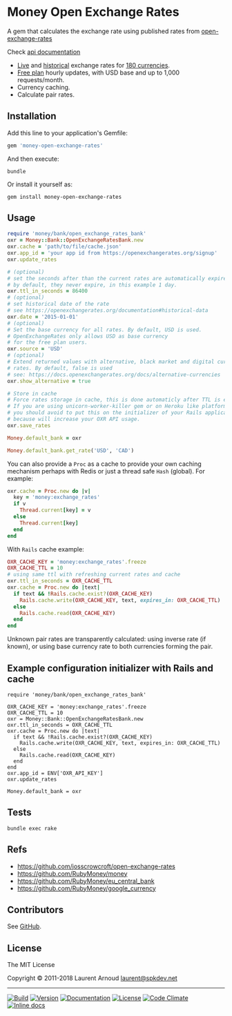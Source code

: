 # Money Open Exchange Rates

A gem that calculates the exchange rate using published rates from
[open-exchange-rates](https://openexchangerates.org/)

Check [api documentation](https://docs.openexchangerates.org/)

* [Live](https://docs.openexchangerates.org/docs/latest-json) and
    [historical](https://docs.openexchangerates.org/docs/historical-json)
    exchange rates for
    [180 currencies](https://docs.openexchangerates.org/docs/supported-currencies).
* [Free plan](https://openexchangerates.org/signup) hourly updates, with USD
    base and up to 1,000 requests/month.
* Currency caching.
* Calculate pair rates.

## Installation

Add this line to your application's Gemfile:

~~~ ruby
gem 'money-open-exchange-rates'
~~~

And then execute:

~~~
bundle
~~~

Or install it yourself as:

~~~
gem install money-open-exchange-rates
~~~

## Usage

~~~ ruby
require 'money/bank/open_exchange_rates_bank'
oxr = Money::Bank::OpenExchangeRatesBank.new
oxr.cache = 'path/to/file/cache.json'
oxr.app_id = 'your app id from https://openexchangerates.org/signup'
oxr.update_rates

# (optional)
# set the seconds after than the current rates are automatically expired
# by default, they never expire, in this example 1 day.
oxr.ttl_in_seconds = 86400
# (optional)
# set historical date of the rate
# see https://openexchangerates.org/documentation#historical-data
oxr.date = '2015-01-01'
# (optional)
# Set the base currency for all rates. By default, USD is used.
# OpenExchangeRates only allows USD as base currency
# for the free plan users.
oxr.source = 'USD'
# (optional)
# Extend returned values with alternative, black market and digital currency
# rates. By default, false is used
# see: https://docs.openexchangerates.org/docs/alternative-currencies
oxr.show_alternative = true

# Store in cache
# Force rates storage in cache, this is done automaticly after TTL is expire.
# If you are using unicorn-worker-killer gem or on Heroku like platform,
# you should avoid to put this on the initializer of your Rails application,
# because will increase your OXR API usage.
oxr.save_rates

Money.default_bank = oxr

Money.default_bank.get_rate('USD', 'CAD')
~~~

You can also provide a `Proc` as a cache to provide your own caching mechanism
perhaps with Redis or just a thread safe `Hash` (global). For example:

~~~ ruby
oxr.cache = Proc.new do |v|
  key = 'money:exchange_rates'
  if v
    Thread.current[key] = v
  else
    Thread.current[key]
  end
end
~~~

With `Rails` cache example:

~~~ ruby
OXR_CACHE_KEY = 'money:exchange_rates'.freeze
OXR_CACHE_TTL = 10
# using same ttl with refreshing current rates and cache
oxr.ttl_in_seconds = OXR_CACHE_TTL
oxr.cache = Proc.new do |text|
  if text && !Rails.cache.exist?(OXR_CACHE_KEY)
    Rails.cache.write(OXR_CACHE_KEY, text, expires_in: OXR_CACHE_TTL)
  else
    Rails.cache.read(OXR_CACHE_KEY)
  end
end
~~~

Unknown pair rates are transparently calculated: using inverse rate (if known),
or using base currency rate to both currencies forming the pair.

## Example configuration initializer with Rails and cache

~~~
require 'money/bank/open_exchange_rates_bank'

OXR_CACHE_KEY = 'money:exchange_rates'.freeze
OXR_CACHE_TTL = 10
oxr = Money::Bank::OpenExchangeRatesBank.new
oxr.ttl_in_seconds = OXR_CACHE_TTL
oxr.cache = Proc.new do |text|
  if text && !Rails.cache.exist?(OXR_CACHE_KEY)
    Rails.cache.write(OXR_CACHE_KEY, text, expires_in: OXR_CACHE_TTL)
  else
    Rails.cache.read(OXR_CACHE_KEY)
  end
end
oxr.app_id = ENV['OXR_API_KEY']
oxr.update_rates

Money.default_bank = oxr
~~~

## Tests

~~~
bundle exec rake
~~~

## Refs

* <https://github.com/josscrowcroft/open-exchange-rates>
* <https://github.com/RubyMoney/money>
* <https://github.com/RubyMoney/eu_central_bank>
* <https://github.com/RubyMoney/google_currency>

## Contributors

See [GitHub](https://github.com/spk/money-open-exchange-rates/graphs/contributors).

## License

The MIT License

Copyright © 2011-2018 Laurent Arnoud <laurent@spkdev.net>

---
[![Build](https://img.shields.io/travis-ci/spk/money-open-exchange-rates.svg)](https://travis-ci.org/spk/money-open-exchange-rates)
[![Version](https://img.shields.io/gem/v/money-open-exchange-rates.svg)](https://rubygems.org/gems/money-open-exchange-rates)
[![Documentation](https://img.shields.io/badge/doc-rubydoc-blue.svg)](http://www.rubydoc.info/gems/money-open-exchange-rates)
[![License](https://img.shields.io/badge/license-MIT-blue.svg)](http://opensource.org/licenses/MIT "MIT")
[![Code Climate](https://img.shields.io/codeclimate/github/spk/money-open-exchange-rates.svg)](https://codeclimate.com/github/spk/money-open-exchange-rates)
[![Inline docs](https://inch-ci.org/github/spk/money-open-exchange-rates.svg?branch=master)](http://inch-ci.org/github/spk/money-open-exchange-rates)
